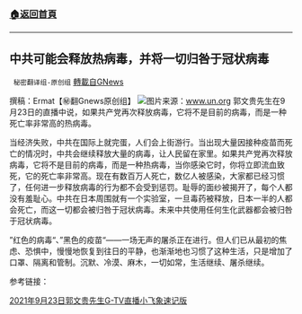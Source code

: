 ###  [:house:返回首頁](https://github.com/ourhimalayas/txt)
---


## 中共可能会释放热病毒，并将一切归咎于冠状病毒
` 秘密翻译组-原创组` [轉載自GNews](https://gnews.org/zh-hans/1575541/)

撰稿：Ermat【㊙️翻Gnews原创组】
![](https://assets.gnews.org/wp-content/uploads/2021/10/covid-19-variants.jpg)图片来源：www.un.org
郭文贵先生在9月23日的直播中说，如果共产党再次释放病毒，它将不是目前的病毒，而是一种死亡率非常高的热病毒。

当经济失败，中共在国际上就完蛋，人们会上街游行。当出现大量因接种疫苗而死亡的情况时，中共会继续释放大量的病毒，让人民留在家里。如果共产党再次释放病毒，它将不是目前的病毒，而是一种热病毒，当你感染它时，你将立即流血致死，它的死亡率非常高。现在有数百万人死亡，数亿人被感染，大家都已经习惯了，任何进一步释放病毒的行为都不会受到惩罚。耻辱的面纱被揭开了，每个人都没有羞耻心。中共在日本周围就有一个实验室，一旦毒药被释放，日本一半的人都会死亡，而这一切都会被归咎于冠状病毒。未来中共使用任何生化武器都会被归咎于冠状病毒。

”红色的病毒“、”黑色的疫苗“——一场无声的屠杀正在进行。但人们已从最初的焦虑、恐惧中，慢慢地恢复到往日的平静，也渐渐地也习惯了这种生活，只是增加了口罩、隔离和管制。沉默、冷漠、麻木，一切如常，生活继续、屠杀继续。

参考链接：

[2021年9月23日郭文贵先生G-TV直播小飞象速记版](https://gnews.org/zh-hans/1551197/)
